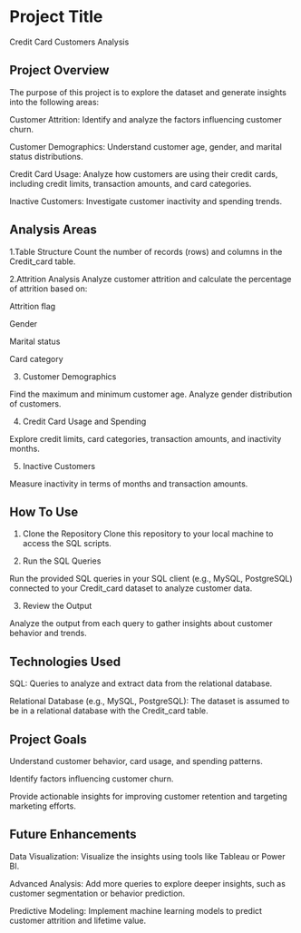  
# Project Title

Credit Card Customers Analysis


## Project Overview

The purpose of this project is to explore the dataset and generate insights into the following areas:

Customer Attrition: Identify and analyze the factors influencing customer churn.

Customer Demographics: Understand customer age, gender, and marital status distributions.

Credit Card Usage: Analyze how customers are using their credit cards, including credit limits, transaction amounts, and card categories.

Inactive Customers: Investigate customer inactivity and spending trends.
## Analysis Areas

1.Table Structure
Count the number of records (rows) and columns in the Credit_card table.

2.Attrition Analysis
Analyze customer attrition and calculate the percentage of attrition based on:

Attrition flag

Gender

Marital status

Card category


3. Customer Demographics

Find the maximum and minimum customer age.
Analyze gender distribution of customers.

4. Credit Card Usage and Spending

Explore credit limits, card categories, transaction amounts, and inactivity months.

5. Inactive Customers

Measure inactivity in terms of months and transaction amounts.


## How To Use

1. Clone the Repository
Clone this repository to your local machine to access the SQL scripts.

2. Run the SQL Queries

Run the provided SQL queries in your SQL client (e.g., MySQL, PostgreSQL) connected to your Credit_card dataset to analyze customer data.

3. Review the Output

Analyze the output from each query to gather insights about customer behavior and trends.
## Technologies Used
SQL: Queries to analyze and extract data from the relational database.

Relational Database (e.g., MySQL, PostgreSQL): The dataset is assumed to be in a relational database with the Credit_card table.
## Project Goals

Understand customer behavior, card usage, and spending patterns.

Identify factors influencing customer churn.

Provide actionable insights for improving customer retention and targeting marketing efforts.
## Future Enhancements

Data Visualization: Visualize the insights using tools like Tableau or Power BI.

Advanced Analysis: Add more queries to explore deeper insights, such as customer segmentation or behavior prediction.

Predictive Modeling: Implement machine learning models to predict customer attrition and lifetime value.

